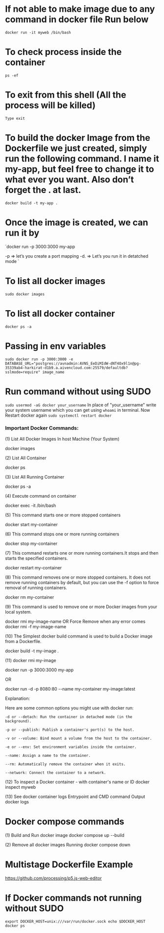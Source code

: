 #   If not able to make image due to any command in docker file Run below
`
docker run -it myweb /bin/bash
`
#   To check process inside the container
`
ps -ef
`

#   To exit from this shell (All the process will be killed)
`
Type exit
`


# To build the docker Image from the Dockerfile we just created, simply run the following command. I name it my-app, but feel free to change it to what ever you want. Also don’t forget the . at last.

`docker build -t my-app .
`

# Once the image is created, we can run it by

`docker run -p 3000:3000 my-app

-p ⇒ let’s you create a port mapping
-d. ⇒ Let’s you run it in detatched mode
`

# To list all docker images

`sudo docker images
`

# To list all docker container
`docker ps -a
`

# Passing in env variables
`sudo docker run -p 3000:3000 -e DATABASE_URL="postgres://avnadmin:AVNS_EeDiMIdW-dNT4Ox9l1n@pg-35339ab4-harkirat-d1b9.a.aivencloud.com:25579/defaultdb?sslmode=require" image_name
`

#   Run command without using SUDO
`
sudo usermod -aG docker your_username
`
In place of "your_username" write your system username which you can get using `whoami` in terminal.
Now Restart docker again
`
sudo systemctl restart docker
`

### Important Docker Commands:

(1) List All Docker Images In host Machine (Your System)

docker images

(2) List All Container

docker ps

(3) List All Running Container

docker ps -a

(4) Execute command on container

docker exec -it <container-id> /bin/bash

(5) This command starts one or more stopped containers

docker start my-container

(6) This command stops one or more running containers

docker stop my-container

(7) This command restarts one or more running containers.It stops and then starts the specified containers.

docker restart my-container

(8) This command removes one or more stopped containers. It does not remove running containers by default, but you can use the -f option to force removal of running containers.

docker rm my-container

(9) This command is used to remove one or more Docker images from your local system.

docker rmi my-image-name
OR Force Remove when any error comes
docker rmi -f my-image-name

(10) The Simplest  docker build command is used to build a Docker image from a Dockerfile.

docker build -t my-image .

(11) docker rmi my-image

docker run -p 3000:3000 my-app

OR

docker run -d -p 8080:80 --name my-container my-image:latest


Explanation:

Here are some common options you might use with docker run:

    -d or --detach: Run the container in detached mode (in the background).

    -p or --publish: Publish a container's port(s) to the host.

    -v or --volume: Bind mount a volume from the host to the container.

    -e or --env: Set environment variables inside the container.

    --name: Assign a name to the container.

    --rm: Automatically remove the container when it exits.

    --network: Connect the container to a network.

(12) To inspect a Docker container - with container's name or ID
    docker inspect myweb

(13) See docker container logs Entrypoint and CMD command Output
 docker logs <image-name>

# Docker compose commands

(1) Build and Run docker image
    docker compose up --build

(2) Remove all docker images Running
    docker compose down



# Multistage Dockerfile Example
https://github.com/processing/p5.js-web-editor


#   If Docker commands not running without SUDO
`
export DOCKER_HOST=unix:///var/run/docker.sock
echo $DOCKER_HOST
docker ps
`